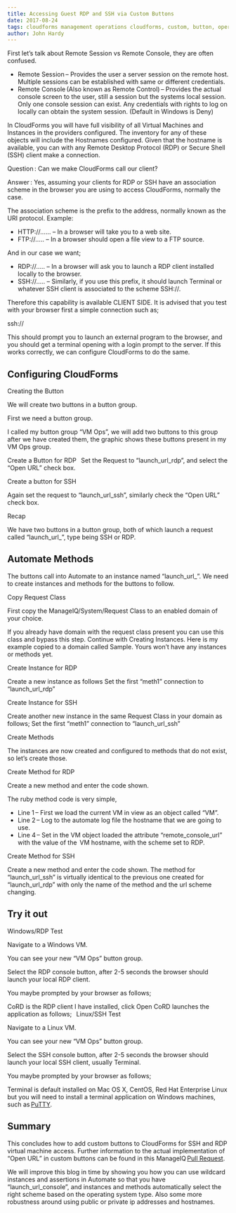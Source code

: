 ```yaml
---
title: Accessing Guest RDP and SSH via Custom Buttons
date: 2017-08-24
tags: cloudforms management operations cloudforms, custom, button, operations, rdp, ssh 
author: John Hardy
---
```

 
First let’s talk about Remote Session vs Remote Console, they are often confused.

* Remote Session – Provides the user a server session on the remote host. Multiple sessions can be established with same or different credentials.
* Remote Console (Also known as Remote Control) – Provides the actual console screen to the user, still a session but the systems local session. Only one console session can exist. Any credentials with rights to log on locally can obtain the system session. (Default in Windows is Deny)

In CloudForms you will have full visibility of all Virtual Machines and Instances in the providers configured. The inventory for any of these objects will include the Hostnames configured. Given that the hostname is available, you can with any Remote Desktop Protocol (RDP) or Secure Shell (SSH) client make a connection.

Question : Can we make CloudForms call our client?

Answer : Yes, assuming your clients for RDP or SSH have an association scheme in the browser you are using to access CloudForms, normally the case.

The association scheme is the prefix to the address, normally known as the URI protocol. Example:

* HTTP://…… – In a browser will take you to a web site.
* FTP://….. – In a browser should open a file view to a FTP source.

And in our case we want;

* RDP://….. – In a browser will ask you to launch a RDP client installed locally to the browser.
* SSH://….. – Similarly, if you use this prefix, it should launch Terminal or whatever SSH client is associated to the scheme SSH://.

Therefore this capability is available CLIENT SIDE. It is advised that you test with your browser first a simple connection such as;

ssh://

This should prompt you to launch an external program to the browser, and you should get a terminal opening with a login prompt to the server. If this works correctly, we can configure CloudForms to do the same.
  
## Configuring CloudForms ##

Creating the Button

We will create two buttons in a button group.

First we need a button group.

I called my button group “VM Ops”, we will add two buttons to this group after we have created them, the graphic shows these buttons present in my VM Ops group.

Create a Button for RDP
  
Set the Request to “launch_url_rdp”, and select the “Open URL” check box.

Create a button for SSH

Again set the request to “launch_url_ssh”, similarly check the “Open URL” check box.

Recap

We have two buttons in a button group, both of which launch a request called “launch_url_”, type being SSH or RDP.

## Automate Methods ##

The buttons call into Automate to an instance named “launch_url_”. We need to create instances and methods for the buttons to follow.

Copy Request Class

First copy the ManageIQ/System/Request Class to an enabled domain of your choice.

If you already have domain with the request class present you can use this class and bypass this step. Continue with Creating Instances.  Here is my example copied to a domain called Sample. Yours won’t have any instances or methods yet.

Create Instance for RDP

Create a new instance as follows
Set the first “meth1” connection to “launch_url_rdp”

Create Instance for SSH

Create another new instance in the same Request Class in your domain as follows;
Set the first “meth1” connection to “launch_url_ssh”

Create Methods

The instances are now created and configured to methods that do not exist, so let’s create those.

Create Method for RDP

Create a new method and enter the code shown.

The ruby method code is very simple,

* Line 1 – First we load the current VM in view as an object called “VM”.
* Line 2 – Log to the automate log file the hostname that we are going to use.
* Line 4 – Set in the VM object loaded the attribute “remote_console_url” with the value of the  VM hostname, with the scheme set to RDP.

Create Method for SSH

Create a new method and enter the code shown.
The method for “launch_url_ssh” is virtually identical to the previous one created for “launch_url_rdp” with only the name of the method and the url scheme changing.

## Try it out ##

Windows/RDP Test

Navigate to a Windows VM.

You can see your new “VM Ops” button group.

Select the RDP console button, after 2-5 seconds the browser should launch your local RDP client.

You maybe prompted by your browser as follows;

CoRD is the RDP client I have installed, click Open CoRD launches the application as follows;
  
Linux/SSH Test

Navigate to a Linux VM.

You can see your new “VM Ops” button group.

Select the SSH console button, after 2-5 seconds the browser should launch your local SSH client, usually Terminal.

You maybe prompted by your browser as follows;

Terminal is default installed on Mac OS X, CentOS, Red Hat Enterprise Linux but you will need to install a terminal application on Windows machines, such as [PuTTY](<https://www.putty.org>).

## Summary ##

This concludes how to add custom buttons to CloudForms for SSH and RDP virtual machine access.
Further information to the actual implementation of “Open URL” in custom buttons can be found in this ManageIQ [Pull Request](<https://github.com/ManageIQ/manageiq/pull/10118>).

We will improve this blog in time by showing you how you can use wildcard instances and assertions in Automate so that you have “launch_url_console”, and instances and methods automatically select the right scheme based on the operating system type. Also some more robustness around using public or private ip addresses and hostnames.
